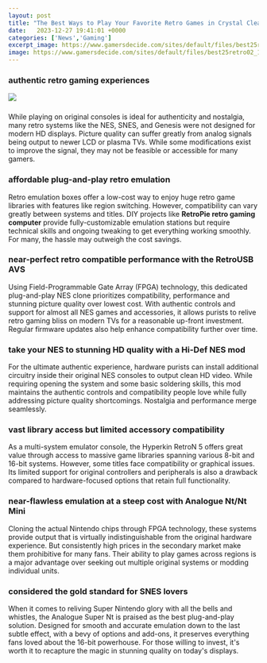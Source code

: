 ```yaml
---
layout: post
title: "The Best Ways to Play Your Favorite Retro Games in Crystal Clear Quality on Modern Displays"
date:   2023-12-27 19:41:01 +0000
categories: ['News','Gaming']
excerpt_image: https://www.gamersdecide.com/sites/default/files/best25retro02_1.jpg
image: https://www.gamersdecide.com/sites/default/files/best25retro02_1.jpg
---
```


### authentic retro gaming experiences 
![](https://www.gamersdecide.com/sites/default/files/best25retro02_1.jpg)
###
While playing on original consoles is ideal for authenticity and nostalgia, many retro systems like the NES, SNES, and Genesis were not designed for modern HD displays. Picture quality can suffer greatly from analog signals being output to newer LCD or plasma TVs. While some modifications exist to improve the signal, they may not be feasible or accessible for many gamers. 
### affordable **plug-and-play retro emulation** ###
Retro emulation boxes offer a low-cost way to enjoy huge retro game libraries with features like region switching. However, compatibility can vary greatly between systems and titles. DIY projects like **RetroPie retro gaming computer** provide fully-customizable emulation stations but require technical skills and ongoing tweaking to get everything working smoothly. For many, the hassle may outweigh the cost savings.
### **near-perfect retro compatible performance** with the **RetroUSB AVS** ### 
Using Field-Programmable Gate Array (FPGA) technology, this dedicated plug-and-play NES clone prioritizes compatibility, performance and stunning picture quality over lowest cost. With authentic controls and support for almost all NES games and accessories, it allows purists to relive retro gaming bliss on modern TVs for a reasonable up-front investment. Regular firmware updates also help enhance compatibility further over time.
### take your NES to stunning **HD quality** with a **Hi-Def NES mod** ###
For the ultimate authentic experience, hardware purists can install additional circuitry inside their original NES consoles to output clean HD video. While requiring opening the system and some basic soldering skills, this mod maintains the authentic controls and compatibility people love while fully addressing picture quality shortcomings. Nostalgia and performance merge seamlessly.  
### vast library access but limited **accessory compatibility** ### 
As a multi-system emulator console, the Hyperkin RetroN 5 offers great value through access to massive game libraries spanning various 8-bit and 16-bit systems. However, some titles face compatibility or graphical issues. Its limited support for original controllers and peripherals is also a drawback compared to hardware-focused options that retain full functionality.
### near-flawless emulation at a steep cost with **Analogue Nt/Nt Mini** ###
Cloning the actual Nintendo chips through FPGA technology, these systems provide output that is virtually indistinguishable from the original hardware experience. But consistently high prices in the secondary market make them prohibitive for many fans. Their ability to play games across regions is a major advantage over seeking out multiple original systems or modding individual units.
### considered the **gold standard** for **SNES lovers** ### 
When it comes to reliving Super Nintendo glory with all the bells and whistles, the Analogue Super Nt is praised as the best plug-and-play solution. Designed for smooth and accurate emulation down to the last subtle effect, with a bevy of options and add-ons, it preserves everything fans loved about the 16-bit powerhouse. For those willing to invest, it's worth it to recapture the magic in stunning quality on today's displays.